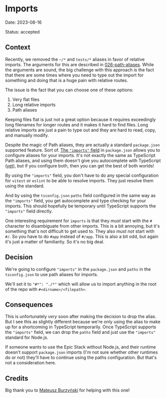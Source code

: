 # Imports

Date: 2023-08-16

Status: accepted

## Context

Recently, we removed the `~/*` and `tests/*` aliases in favor of relative
imports. The arguments for this are described in
[026-path-aliases](./026-path-aliases.md). While the arguments are sound, the
big challenge with this approach is the fact that there are some times where you
need to type out the import for something and doing that is a huge pain with
relative routes.

The issue is the fact that you can choose one of these options:

1. Very flat files
2. Long relative imports
3. Path aliases

Keeping files flat is just not a great option because it requires exceedingly
long filenames for longer routes and it makes it hard to find files. Long
relative imports are just a pain to type out and they are hard to read, copy,
and manually modify.

Despite the magic of Path aliases, they are actually a standard `package.json`
supported feature. Sort of.
[The `"imports"` field](https://nodejs.org/api/packages.html#imports) in
`package.json` allows you to configure aliases for your imports. It's not
exactly the same as TypeScript Path aliases, and using them doesn't give you
autocomplete with TypeScript
([yet](https://github.com/microsoft/TypeScript/pull/55015)), but if you
configure both, then you can get the best of both worlds!

By using the `"imports"` field, you don't have to do any special configuration
for `vitest` or `eslint` to be able to resolve imports. They just resolve them
using the standard.

And by using the `tsconfig.json` `paths` field configured in the same way as the
`"imports"` field, you get autocomplete and type checking for your imports. This
should hopefully be temporary until TypeScript supports the `"imports"` field
directly.

One interesting requirement for `imports` is that they _must_ start with the `#`
character to disambiguate from other imports. This is a bit annoying, but it's
something that's not difficult to get used to. They also _must not_ start with
`#/`. So you have to do `#app` instead of `#/app`. This is also a bit odd, but
again it's just a matter of familiarity. So it's no big deal.

## Decision

We're going to configure `"imports"` in the `package.json` and `paths` in the
`tsconfig.json` to use path aliases for imports.

We'll set it to `"#*": "./*"` which will allow us to import anything in the root
of the repo with `#<dirname>/<filepath>`.

## Consequences

This is unfortunately _very_ soon after making the decision to drop the alias.
But I see this as slightly different because we're only using the alias to make
up for a shortcoming in TypeScript temporarily. Once TypeScript supports the
`"imports"` field, we can drop the `paths` field and just use the `"imports"`
standard for Node.js.

If someone wants to use the Epic Stack without Node.js, and their runtime
doesn't support `package.json` imports (I'm not sure whether other runtimes do
or not) they'll have to continue using the paths configuration. But that's not a
consideration here.

## Credits

Big thank you to
[Mateusz Burzyński](https://twitter.com/AndaristRake/status/1691807097078317287)
for helping with this one!
